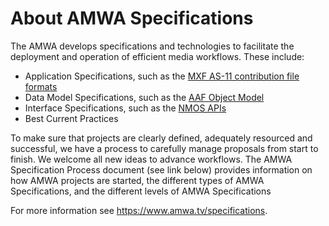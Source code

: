 # About AMWA Specifications

The AMWA develops specifications and technologies to facilitate the deployment and operation of efficient media workflows. These include:

- Application Specifications, such as the [MXF AS-11 contribution file formats](https://www.amwa.tv/as-11)
- Data Model Specifications, such as the [AAF Object Model](https://e6cfd1ba-033d-44fd-8f16-0027ec40a7b2.filesusr.com/ugd/f66d69_cea9a4c10d834b819fcd3c5c66974dbb.pdf)
- Interface Specifications, such as the [NMOS APIs](/nmos)
- Best Current Practices

To make sure that projects are clearly defined, adequately resourced and successful, we have a process to carefully manage proposals from start to finish. We welcome all new ideas to advance workflows. The AMWA Specification Process document (see link below) provides information on how AMWA projects are started, the different types of AMWA Specifications, and the different levels of AMWA Specifications


For more information see <https://www.amwa.tv/specifications>.
